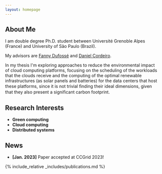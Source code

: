 ```yaml
---
layout: homepage
---
```


## About Me

I am double degree Ph.D. student between Université Grenoble Alpes (France) and University of São Paulo (Brazil).

My advisors are [Fanny Dufossé](https://graal.ens-lyon.fr/~fdufosse/) and [Daniel Cordeiro](http://www.each.usp.br/dc/).

In my thesis I'm exploring approaches to reduce the environmental impact of cloud computing platforms, focusing on the scheduling of the workloads that the
clouds receive and the computing of the optimal renewable infrastructures (as solar panels and batteries) for the data centers that host these platforms, since it is not trivial ﬁnding their ideal dimensions, given that they also present a signiﬁcant carbon footprint.


## Research Interests

- **Green computing** 
- **Cloud computing** 
- **Distributed systems** 
  

## News

- **[Jan. 2023]** Paper accepted at CCGrid 2023!

{% include_relative _includes/publications.md %}


